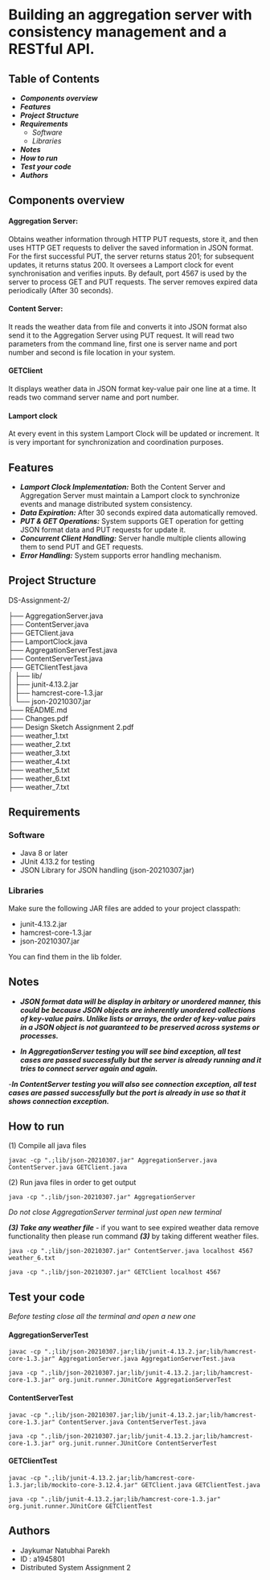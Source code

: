 
# Building an aggregation server with consistency management and a RESTful API.

## Table of Contents

- ***Components overview***
- ***Features***
- ***Project Structure***
- ***Requirements***
    - _Software_
    - _Libraries_ 
- ***Notes***
- ***How to run***
- ***Test your code***
- ***Authors***

## Components overview

#### Aggregation Server: 
Obtains weather information through HTTP PUT requests, store it, and then uses HTTP GET requests to deliver the saved information in JSON format. For the first successful PUT, the server returns status 201; for subsequent updates, it returns status 200. It oversees a Lamport clock for event synchronisation and verifies inputs. By default, port 4567 is used by the server to process GET and PUT requests. The server removes expired data periodically (After 30 seconds).

#### Content Server:
It reads the weather data from file and converts it into JSON format also send it to the Aggregation Server using PUT request. It will read two parameters from the command line, first one is server name and port number and second is file location in your system.

#### GETClient 
It displays weather data in JSON format key-value pair one line at a time. It reads two command server name and port number.

#### Lamport clock
At every event in this system Lamport Clock will be updated or increment. It is very important for synchronization and coordination purposes.

## Features

- ***Lamport Clock Implementation:*** Both the Content Server and Aggregation Server must maintain a Lamport clock to synchronize events and manage distributed system consistency.
- ***Data Expiration:*** After 30 seconds expired data automatically removed.
- ***PUT & GET Operations:*** System supports GET operation for getting JSON format data and PUT requests for update it.
- ***Concurrent Client Handling:*** Server handle multiple clients allowing them to send PUT and GET requests.
- ***Error Handling:*** System supports error handling mechanism.

## Project Structure

DS-Assignment-2/

├── AggregationServer.java             
├── ContentServer.java                 
├── GETClient.java                     
├── LamportClock.java                 
├── AggregationServerTest.java         
├── ContentServerTest.java             
├── GETClientTest.java                 
│
├── lib/                               
│   ├── junit-4.13.2.jar               
│   ├── hamcrest-core-1.3.jar         
│   └── json-20210307.jar              
├── README.md                           
├── Changes.pdf                       
├── Design Sketch Assignment 2.pdf    
├── weather_1.txt                   
├── weather_2.txt                     
├── weather_3.txt   
├── weather_4.txt                        
├── weather_5.txt                     
├── weather_6.txt      
├── weather_7.txt     
              

## Requirements

### Software 

- Java 8 or later
- JUnit 4.13.2 for testing
- JSON Library for JSON handling (json-20210307.jar)

### Libraries

Make sure the following JAR files are added to your project classpath:

- junit-4.13.2.jar
- hamcrest-core-1.3.jar
- json-20210307.jar

You can find them in the lib folder.

## Notes

- ***JSON format data will be display in arbitary or unordered manner, this could be because JSON objects are inherently unordered collections of key-value pairs. Unlike lists or arrays, the order of key-value pairs in a JSON object is not guaranteed to be preserved across systems or processes.***

- ***In AggregationServer testing you will see bind exception, all test cases are passed successfully but the server is already running and it tries to connect server again and again.***

-***In ContentServer testing you will also see connection exception, all test cases are passed successfully but the port is already in use so that it shows connection exception.***

## How to run

(1) Compile all java files
```
javac -cp ".;lib/json-20210307.jar" AggregationServer.java ContentServer.java GETClient.java
```
(2) Run java files in order to get output

```
java -cp ".;lib/json-20210307.jar" AggregationServer
```
_Do not close AggregationServer terminal just open new terminal_

***(3) Take any weather file*** - if you want to see expired weather data remove functionality then please run command ***(3)*** by taking different weather files.

```
java -cp ".;lib/json-20210307.jar" ContentServer.java localhost 4567 weather_6.txt
```

```
java -cp ".;lib/json-20210307.jar" GETClient localhost 4567
```

## Test your code

_Before testing close all the terminal and open a new one_

#### AggregationServerTest

```
javac -cp ".;lib/json-20210307.jar;lib/junit-4.13.2.jar;lib/hamcrest-core-1.3.jar" AggregationServer.java AggregationServerTest.java
```
```
java -cp ".;lib/json-20210307.jar;lib/junit-4.13.2.jar;lib/hamcrest-core-1.3.jar" org.junit.runner.JUnitCore AggregationServerTest
```

#### ContentServerTest

```
javac -cp ".;lib/json-20210307.jar;lib/junit-4.13.2.jar;lib/hamcrest-core-1.3.jar" ContentServer.java ContentServerTest.java

```

```
java -cp ".;lib/json-20210307.jar;lib/junit-4.13.2.jar;lib/hamcrest-core-1.3.jar" org.junit.runner.JUnitCore ContentServerTest
```

#### GETClientTest
```
javac -cp ".;lib/junit-4.13.2.jar;lib/hamcrest-core-1.3.jar;lib/mockito-core-3.12.4.jar" GETClient.java GETClientTest.java
```

```
java -cp ".;lib/junit-4.13.2.jar;lib/hamcrest-core-1.3.jar" org.junit.runner.JUnitCore GETClientTest
```

## Authors

- Jaykumar Natubhai Parekh
- ID : a1945801
- Distributed System Assignment 2